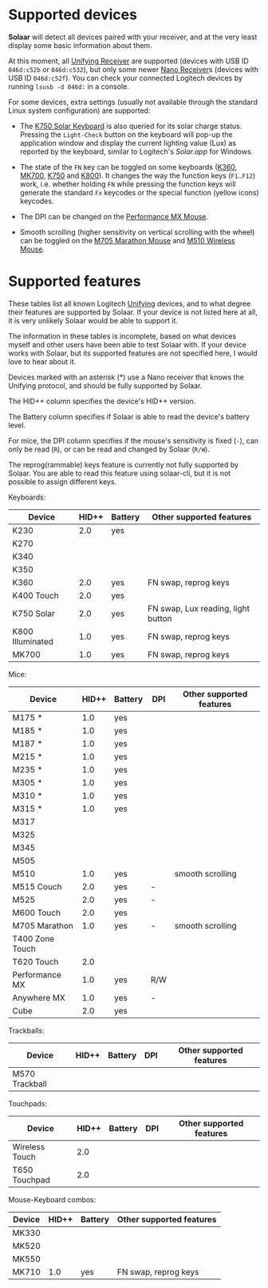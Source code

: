 # Supported devices

**Solaar** will detect all devices paired with your receiver, and at the very
least display some basic information about them.

At this moment, all [Unifying Receiver][unifying] are supported (devices with
USB ID `046d:c52b` or `046d:c532`), but only some newer [Nano Receiver][nano]s
(devices with USB ID `046d:c52f`). You can check your connected Logitech devices
by running `lsusb -d 046d:` in a console.

For some devices, extra settings (usually not available through the standard
Linux system configuration) are supported:

* The [K750 Solar Keyboard][K750] is also queried for its solar charge status.
  Pressing the `Light-Check` button on the keyboard will pop-up the application
  window and display the current lighting value (Lux) as reported by the
  keyboard, similar to Logitech's *Solar.app* for Windows.

* The state of the `FN` key can be toggled on some keyboards ([K360][K360],
  [MK700][K700], [K750][K750] and [K800][K800]). It changes the way the function
  keys (`F1`..`F12`) work, i.e. whether holding `FN` while pressing the function
  keys will generate the standard `Fx` keycodes or the special function (yellow
  icons) keycodes.

* The DPI can be changed on the [Performance MX Mouse][P_MX].

* Smooth scrolling (higher sensitivity on vertical scrolling with the wheel) can
  be toggled on the [M705 Marathon Mouse][M705] and [M510 Wireless Mouse][M510].


# Supported features

These tables list all known Logitech [Unifying][unifying] devices, and to what
degree their features are supported by Solaar. If your device is not listed here
at all, it is very unlikely Solaar would be able to support it.

The information in these tables is incomplete, based on what devices myself and
other users have been able to test Solaar with. If your device works with
Solaar, but its supported features are not specified here, I would love to hear
about it.


Devices marked with an asterisk (*) use a Nano receiver that knows the Unifying
protocol, and should be fully supported by Solaar.

The HID++ column specifies the device's HID++ version.

The Battery column specifies if Solaar is able to read the device's battery
level.

For mice, the DPI column specifies if the mouse's sensitivity is fixed (`-`),
can only be read (`R`), or can be read and changed by Solaar (`R/W`).

The reprog(rammable) keys feature is currently not fully supported by Solaar.
You are able to read this feature using solaar-cli, but it is not possible to
assign different keys.


Keyboards:

| Device           | HID++ | Battery | Other supported features                |
|------------------|-------|---------|-----------------------------------------|
| K230             | 2.0   | yes     |                                         |
| K270             |       |         |                                         |
| K340             |       |         |                                         |
| K350             |       |         |                                         |
| K360             | 2.0   | yes     | FN swap, reprog keys                    |
| K400 Touch       | 2.0   | yes     |                                         |
| K750 Solar       | 2.0   | yes     | FN swap, Lux reading, light button      |
| K800 Illuminated | 1.0   | yes     | FN swap, reprog keys                    |
| MK700            | 1.0   | yes     | FN swap, reprog keys                    |


Mice:

| Device           | HID++ | Battery | DPI   | Other supported features        |
|------------------|-------|---------|-------|---------------------------------|
| M175 *           | 1.0   | yes     |       |                                 |
| M185 *           | 1.0   | yes     |       |                                 |
| M187 *           | 1.0   | yes     |       |                                 |
| M215 *           | 1.0   | yes     |       |                                 |
| M235 *           | 1.0   | yes     |       |                                 |
| M305 *           | 1.0   | yes     |       |                                 |
| M310 *           | 1.0   | yes     |       |                                 |
| M315 *           | 1.0   | yes     |       |                                 |
| M317             |       |         |       |                                 |
| M325             |       |         |       |                                 |
| M345             |       |         |       |                                 |
| M505             |       |         |       |                                 |
| M510             | 1.0   | yes     |       | smooth scrolling                |
| M515 Couch       | 2.0   | yes     | -     |                                 |
| M525             | 2.0   | yes     | -     |                                 |
| M600 Touch       | 2.0   | yes     |       |                                 |
| M705 Marathon    | 1.0   | yes     | -     | smooth scrolling                |
| T400 Zone Touch  |       |         |       |                                 |
| T620 Touch       | 2.0   |         |       |                                 |
| Performance MX   | 1.0   | yes     | R/W   |                                 |
| Anywhere MX      | 1.0   | yes     | -     |                                 |
| Cube             | 2.0   | yes     |       |                                 |


Trackballs:

| Device           | HID++ | Battery | DPI   | Other supported features        |
|------------------|-------|---------|-------|---------------------------------|
| M570 Trackball   |       |         |       |                                 |


Touchpads:

| Device           | HID++ | Battery | DPI   | Other supported features        |
|------------------|-------|---------|-------|---------------------------------|
| Wireless Touch   | 2.0   |         |       |                                 |
| T650 Touchpad    | 2.0   |         |       |                                 |


Mouse-Keyboard combos:

| Device           | HID++ | Battery | Other supported features                |
|------------------|-------|---------|-----------------------------------------|
| MK330            |       |         |                                         |
| MK520            |       |         |                                         |
| MK550            |       |         |                                         |
| MK710            | 1.0   | yes     | FN swap, reprog keys                    |


[unifying]: http://logitech.com/en-us/66/6079
[nano]: http://logitech.com/mice-pointers/articles/5926
[K360]: http://logitech.com/product/keyboard-k360
[K700]: http://logitech.com/product/wireless-desktop-mk710
[K750]: http://logitech.com/product/k750-keyboard
[K800]: http://logitech.com/product/wireless-illuminated-keyboard-k800
[M510]: http://logitech.com/product/wireless-mouse-m510
[M705]: http://logitech.com/product/marathon-mouse-m705
[P_MX]: http://logitech.com/product/performance-mouse-mx
[A_MX]: http://logitech.com/product/anywhere-mouse-mx
